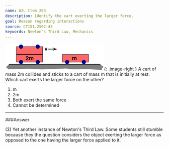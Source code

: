 ```yaml
---
name: A2L Item 263
description: Identify the cart exerting the larger force.
goal: Reason regarding interactions
source: CT151.2S02-43
keywords: Newton's Third Law, Mechanics
---
```


![Item263_fig1.gif](../images/Item263_fig1.gif){: .image-right }  A
cart of mass 2m collides and sticks to a cart of mass m that is
initially at rest. Which cart exerts the larger force on the other?

1. m
2. 2m
3. Both exert the same force
4. Cannot be determined


<hr/>

###Answer

(3) Yet another instance of Newton's Third Law. Some students still
stumble because they the question considers the object exerting the
larger force as opposed to the one having the larger force applied to
it. 
